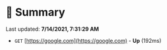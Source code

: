 # 📖 Summary
Last updated: **7/14/2021, 7:31:29 AM**

- `GET` [https://google.com](https://google.com) - **Up** (192ms)
